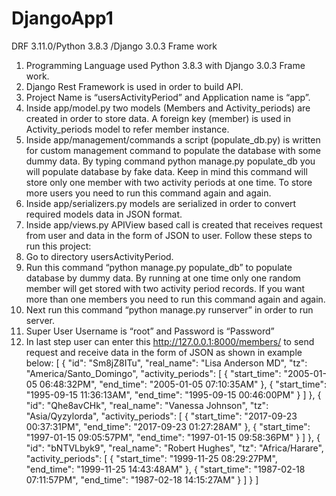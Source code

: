 # DjangoApp1
DRF 3.11.0/Python 3.8.3 /Django 3.0.3 Frame work

1.	Programming Language used Python 3.8.3 with Django 3.0.3 Frame work.
2.	Django Rest Framework is used in order to build API.
3.	Project Name is “usersActivityPeriod” and Application name is “app”.
4.	Inside app/model.py two models (Members and Activity_periods) are created in order to store data. A foreign key (member) is used in Activity_periods model to refer member instance. 
5.	Inside app/management/commands a script (populate_db.py) is written for custom management command to populate the database with some dummy data. By typing command 
python manage.py populate_db
you will populate database by fake data. Keep in mind this command will store only one member with two activity periods at one time. To store more users you need to run this command again and again.
6.	Inside app/serializers.py models are serialized in order to convert required models data in JSON format.
7.	Inside app/views.py APIView based call is created that receives request from user and data in the form of JSON to user.
Follow these steps to run this project:
1.	Go to directory usersActivityPeriod.
2.	 Run this command “python manage.py populate_db” to populate database by dummy data.
By running at one time only one random member will get stored with two activity period records. If you want more than one members you need to run this command again and again.
3.	Next run this command “python manage.py runserver” in order to run server.
4.	Super User Username is “root” and Password is “Password”
5.	In last step user can enter this  http://127.0.0.1:8000/members/ to send request and receive data in the form of JSON as shown in example below:
[
    {
        "id": "Sm8jZ8ITu",
        "real_name": "Lisa Anderson MD",
        "tz": "America/Santo_Domingo",
        "activity_periods": [
            {
                "start_time": "2005-01-05 06:48:32PM",
                "end_time": "2005-01-05 07:10:35AM"
            },
            {
                "start_time": "1995-09-15 11:36:13AM",
                "end_time": "1995-09-15 00:46:00PM"
            }
        ]
    },
    {
        "id": "Qhe8avCHk",
        "real_name": "Vanessa Johnson",
        "tz": "Asia/Qyzylorda",
        "activity_periods": [
            {
                "start_time": "2017-09-23 00:37:31PM",
                "end_time": "2017-09-23 01:27:28AM"
            },
            {
                "start_time": "1997-01-15 09:05:57PM",
                "end_time": "1997-01-15 09:58:36PM"
            }
        ]
    },
    {
        "id": "bNTVLbyk9",
        "real_name": "Robert Hughes",
        "tz": "Africa/Harare",
        "activity_periods": [
            {
                "start_time": "1999-11-25 08:29:27PM",
                "end_time": "1999-11-25 14:43:48AM"
            },
            {
                "start_time": "1987-02-18 07:11:57PM",
                "end_time": "1987-02-18 14:15:27AM"
            }
        ]
    }
]



	
	
